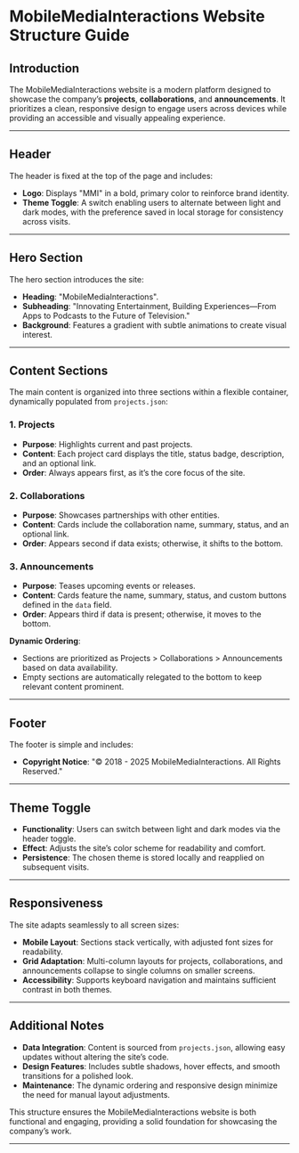 # MobileMediaInteractions Website Structure Guide

## Introduction

The MobileMediaInteractions website is a modern platform designed to showcase the company’s **projects**, **collaborations**, and **announcements**. It prioritizes a clean, responsive design to engage users across devices while providing an accessible and visually appealing experience.

---

## Header

The header is fixed at the top of the page and includes:

- **Logo**: Displays "MMI" in a bold, primary color to reinforce brand identity.
- **Theme Toggle**: A switch enabling users to alternate between light and dark modes, with the preference saved in local storage for consistency across visits.

---

## Hero Section

The hero section introduces the site:

- **Heading**: "MobileMediaInteractions".
- **Subheading**: "Innovating Entertainment, Building Experiences—From Apps to Podcasts to the Future of Television."
- **Background**: Features a gradient with subtle animations to create visual interest.

---

## Content Sections

The main content is organized into three sections within a flexible container, dynamically populated from `projects.json`:

### 1. Projects
- **Purpose**: Highlights current and past projects.
- **Content**: Each project card displays the title, status badge, description, and an optional link.
- **Order**: Always appears first, as it’s the core focus of the site.

### 2. Collaborations
- **Purpose**: Showcases partnerships with other entities.
- **Content**: Cards include the collaboration name, summary, status, and an optional link.
- **Order**: Appears second if data exists; otherwise, it shifts to the bottom.

### 3. Announcements
- **Purpose**: Teases upcoming events or releases.
- **Content**: Cards feature the name, summary, status, and custom buttons defined in the `data` field.
- **Order**: Appears third if data is present; otherwise, it moves to the bottom.

**Dynamic Ordering**:
- Sections are prioritized as Projects > Collaborations > Announcements based on data availability.
- Empty sections are automatically relegated to the bottom to keep relevant content prominent.

---

## Footer

The footer is simple and includes:

- **Copyright Notice**: "© 2018 - 2025 MobileMediaInteractions. All Rights Reserved."

---

## Theme Toggle

- **Functionality**: Users can switch between light and dark modes via the header toggle.
- **Effect**: Adjusts the site’s color scheme for readability and comfort.
- **Persistence**: The chosen theme is stored locally and reapplied on subsequent visits.

---

## Responsiveness

The site adapts seamlessly to all screen sizes:

- **Mobile Layout**: Sections stack vertically, with adjusted font sizes for readability.
- **Grid Adaptation**: Multi-column layouts for projects, collaborations, and announcements collapse to single columns on smaller screens.
- **Accessibility**: Supports keyboard navigation and maintains sufficient contrast in both themes.

---

## Additional Notes

- **Data Integration**: Content is sourced from `projects.json`, allowing easy updates without altering the site’s code.
- **Design Features**: Includes subtle shadows, hover effects, and smooth transitions for a polished look.
- **Maintenance**: The dynamic ordering and responsive design minimize the need for manual layout adjustments.

This structure ensures the MobileMediaInteractions website is both functional and engaging, providing a solid foundation for showcasing the company’s work.

---
